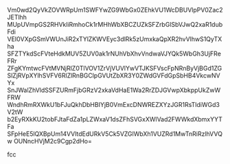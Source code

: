 Vm0wd2QyVkZOVWRpUm1SWFYwZG9WbGx0ZEhkVU1WcDBUVlpPV0Zac2JETlhh
MUpUVmpGS2RHVkliRmhoCk1rMHhWbXBCZUZkSFZrbGlSbVJwQ2xaR1dubFdi
VEI0VXpGSmVWUnJiR2xTYlZKWVEyc3dlRk5zUmxkaQpXR2hvVlhwS1QyTXha
SFZTYkdScFVteHdkMUV5ZUV0ak1rNUhVbXhvVndwaVJYQk5WbGh3UjFReFRr
ZFgKYmtwcFVtMVNjRlZ0TlVOV1ZrVjVUVlYwVTJKSFVscFpNRnByVjBGd1ZG
SlZjRVpXYlhSVFV6RlZlRnBGClpGVUtZbXR3Y0ZWdGVFdGpSbHB4VkcwNVYx
SnJWalZhVldSSFZURmFjbGRzV2xkaVdHaE1Wa2RrZDJGVwpXbkppUkZwWFRW
WndhRmRXWkU1bFJuQkhDbHBIYjB0VmExcDNWREZXYzJGR1RsTldiWGd3V2tW
b2EyRXkKU2tobFJtaFdZa1pLZWxaV1dsZFhSVGxXWlVad2FWWkdXbmxYYTFa
SFpHeE5lQXBpUm14VVltdEdURkV5Ck5VZGlWbXh1VUZRd1MwTnRiRzlhVVQw
OUNncHVjM2c9Cgp2dHo=

fcc